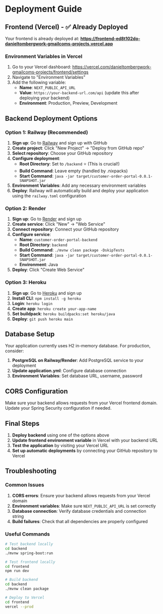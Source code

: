 # Deployment Guide

## Frontend (Vercel) - ✅ Already Deployed

Your frontend is already deployed at: **https://frontend-ed8t102do-danieltombergwork-gmailcoms-projects.vercel.app**

### Environment Variables in Vercel

1. Go to your Vercel dashboard: https://vercel.com/danieltombergwork-gmailcoms-projects/frontend/settings
2. Navigate to "Environment Variables"
3. Add the following variable:
   - **Name**: `NEXT_PUBLIC_API_URL`
   - **Value**: `https://your-backend-url.com/api` (update this after deploying your backend)
   - **Environment**: Production, Preview, Development

## Backend Deployment Options

### Option 1: Railway (Recommended)

1. **Sign up**: Go to [Railway](https://railway.app/) and sign up with GitHub
2. **Create project**: Click "New Project" → "Deploy from GitHub repo"
3. **Select repository**: Choose your GitHub repository
4. **Configure deployment**:
   - **Root Directory**: Set to `/backend` ⭐ (This is crucial!)
   - **Build Command**: Leave empty (handled by .nixpacks)
   - **Start Command**: `java -jar target/customer-order-portal-0.0.1-SNAPSHOT.jar`
5. **Environment Variables**: Add any necessary environment variables
6. **Deploy**: Railway will automatically build and deploy your application using the `railway.toml` configuration

### Option 2: Render

1. **Sign up**: Go to [Render](https://render.com/) and sign up
2. **Create service**: Click "New" → "Web Service"
3. **Connect repository**: Connect your GitHub repository
4. **Configure service**:
   - **Name**: `customer-order-portal-backend`
   - **Root Directory**: `backend`
   - **Build Command**: `./mvnw clean package -DskipTests`
   - **Start Command**: `java -jar target/customer-order-portal-0.0.1-SNAPSHOT.jar`
   - **Environment**: Java
5. **Deploy**: Click "Create Web Service"

### Option 3: Heroku

1. **Sign up**: Go to [Heroku](https://heroku.com/) and sign up
2. **Install CLI**: `npm install -g heroku`
3. **Login**: `heroku login`
4. **Create app**: `heroku create your-app-name`
5. **Set buildpack**: `heroku buildpacks:set heroku/java`
6. **Deploy**: `git push heroku main`

## Database Setup

Your application currently uses H2 in-memory database. For production, consider:

1. **PostgreSQL on Railway/Render**: Add PostgreSQL service to your deployment
2. **Update application.yml**: Configure database connection
3. **Environment Variables**: Set database URL, username, password

## CORS Configuration

Make sure your backend allows requests from your Vercel frontend domain. Update your Spring Security configuration if needed.

## Final Steps

1. **Deploy backend** using one of the options above
2. **Update frontend environment variable** in Vercel with your backend URL
3. **Test the application** by visiting your Vercel URL
4. **Set up automatic deployments** by connecting your GitHub repository to Vercel

## Troubleshooting

### Common Issues

1. **CORS errors**: Ensure your backend allows requests from your Vercel domain
2. **Environment variables**: Make sure `NEXT_PUBLIC_API_URL` is set correctly
3. **Database connection**: Verify database credentials and connection string
4. **Build failures**: Check that all dependencies are properly configured

### Useful Commands

```bash
# Test backend locally
cd backend
./mvnw spring-boot:run

# Test frontend locally
cd frontend
npm run dev

# Build backend
cd backend
./mvnw clean package

# Deploy to Vercel
cd frontend
vercel --prod
```
